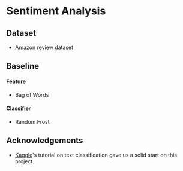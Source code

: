 # Sentiment Analysis

## Dataset
* [Amazon review dataset](http://jmcauley.ucsd.edu/data/amazon/)

## Baseline

#### Feature
* Bag of Words

#### Classifier
* Random Frost

## Acknowledgements
* [Kaggle](https://www.kaggle.com/c/word2vec-nlp-tutorial/details/part-1-for-beginners-bag-of-words)'s tutorial
on text classification gave us a solid start on this project.